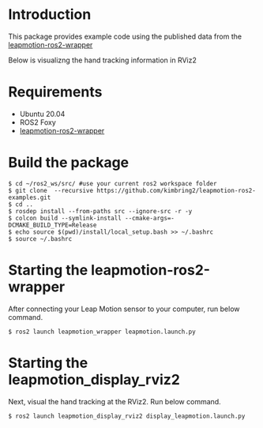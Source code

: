 # Introduction
This package provides example code using the published data from the [leapmotion-ros2-wrapper](https://github.com/kimbring2/leapmotion-ros2-wrapper)

Below is visualizng the hand tracking information in RViz2

# Requirements
- Ubuntu 20.04
- ROS2 Foxy
- [leapmotion-ros2-wrapper](https://github.com/kimbring2/leapmotion-ros2-wrapper)

# Build the package
```
$ cd ~/ros2_ws/src/ #use your current ros2 workspace folder
$ git clone  --recursive https://github.com/kimbring2/leapmotion-ros2-examples.git
$ cd ..
$ rosdep install --from-paths src --ignore-src -r -y
$ colcon build --symlink-install --cmake-args=-DCMAKE_BUILD_TYPE=Release
$ echo source $(pwd)/install/local_setup.bash >> ~/.bashrc
$ source ~/.bashrc
```

# Starting the leapmotion-ros2-wrapper
After connecting your Leap Motion sensor to your computer, run below command.

```
$ ros2 launch leapmotion_wrapper leapmotion.launch.py
```

# Starting the leapmotion_display_rviz2 
Next, visual the hand tracking at the RViz2. Run below command.

```
$ ros2 launch leapmotion_display_rviz2 display_leapmotion.launch.py
```

